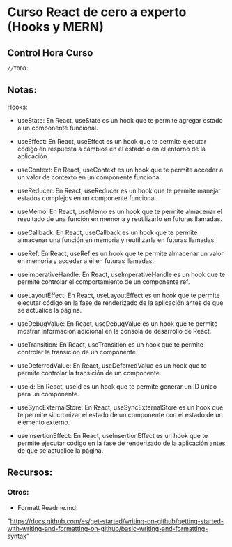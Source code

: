 # Curso React de cero a experto (Hooks y MERN)

## Control Hora Curso 

    //TODO: 

## <b>Notas:</b>

Hooks:

- useState: En React, useState es un hook que te permite agregar estado a un componente funcional.

- useEffect: En React, useEffect es un hook que te permite ejecutar código en respuesta a cambios en el estado o en el entorno de la aplicación.



- useContext: En React, useContext es un hook que te permite acceder a un valor de contexto en un componente funcional.

- useReducer: En React, useReducer es un hook que te permite manejar estados complejos en un componente funcional.

- useMemo: En React, useMemo es un hook que te permite almacenar el resultado de una función en memoria y reutilizarlo en futuras llamadas.

- useCallback: En React, useCallback es un hook que te permite almacenar una función en memoria y reutilizarla en futuras llamadas.

- useRef: En React, useRef es un hook que te permite almacenar un valor en memoria y acceder a él en futuras llamadas.

- useImperativeHandle: En React, useImperativeHandle es un hook que te permite controlar el comportamiento de un componente ref.

- useLayoutEffect: En React, useLayoutEffect es un hook que te permite ejecutar código en la fase de renderizado de la aplicación antes de que se actualice la página.

- useDebugValue: En React, useDebugValue es un hook que te permite mostrar información adicional en la consola de desarrollo de React.

- useTransition: En React, useTransition es un hook que te permite controlar la transición de un componente.

- useDeferredValue: En React, useDeferredValue es un hook que te permite controlar la transición de un componente.

- useId: En React,  useId es un hook que te permite generar un ID único para un componente.

- useSyncExternalStore: En React, useSyncExternalStore es un hook que te permite sincronizar el estado de un componente con el estado de un elemento externo.

- useInsertionEffect: En React, useInsertionEffect es un hook que te permite ejecutar código en la fase de renderizado de la aplicación antes de que se actualice la página.
     


## Recursos:

### Otros: 

- Formatt Readme.md:

"https://docs.github.com/es/get-started/writing-on-github/getting-started-with-writing-and-formatting-on-github/basic-writing-and-formatting-syntax"



